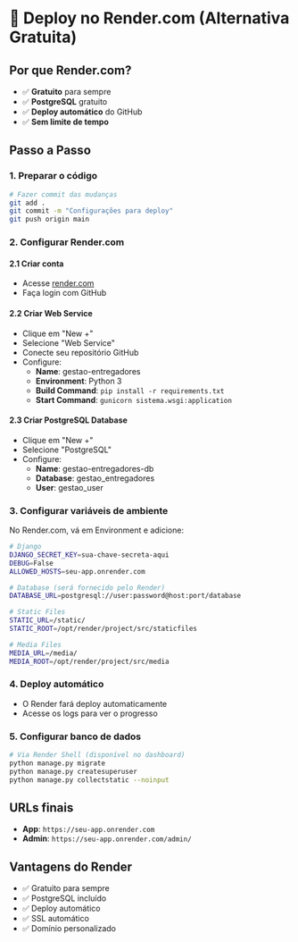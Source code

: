 # 🚀 Deploy no Render.com (Alternativa Gratuita)

## Por que Render.com?
- ✅ **Gratuito** para sempre
- ✅ **PostgreSQL** gratuito
- ✅ **Deploy automático** do GitHub
- ✅ **Sem limite de tempo**

## Passo a Passo

### 1. Preparar o código
```bash
# Fazer commit das mudanças
git add .
git commit -m "Configurações para deploy"
git push origin main
```

### 2. Configurar Render.com

#### 2.1 Criar conta
- Acesse [render.com](https://render.com)
- Faça login com GitHub

#### 2.2 Criar Web Service
- Clique em "New +"
- Selecione "Web Service"
- Conecte seu repositório GitHub
- Configure:
  - **Name**: gestao-entregadores
  - **Environment**: Python 3
  - **Build Command**: `pip install -r requirements.txt`
  - **Start Command**: `gunicorn sistema.wsgi:application`

#### 2.3 Criar PostgreSQL Database
- Clique em "New +"
- Selecione "PostgreSQL"
- Configure:
  - **Name**: gestao-entregadores-db
  - **Database**: gestao_entregadores
  - **User**: gestao_user

### 3. Configurar variáveis de ambiente

No Render.com, vá em Environment e adicione:

```bash
# Django
DJANGO_SECRET_KEY=sua-chave-secreta-aqui
DEBUG=False
ALLOWED_HOSTS=seu-app.onrender.com

# Database (será fornecido pelo Render)
DATABASE_URL=postgresql://user:password@host:port/database

# Static Files
STATIC_URL=/static/
STATIC_ROOT=/opt/render/project/src/staticfiles

# Media Files
MEDIA_URL=/media/
MEDIA_ROOT=/opt/render/project/src/media
```

### 4. Deploy automático
- O Render fará deploy automaticamente
- Acesse os logs para ver o progresso

### 5. Configurar banco de dados
```bash
# Via Render Shell (disponível no dashboard)
python manage.py migrate
python manage.py createsuperuser
python manage.py collectstatic --noinput
```

## URLs finais
- **App**: `https://seu-app.onrender.com`
- **Admin**: `https://seu-app.onrender.com/admin/`

## Vantagens do Render
- ✅ Gratuito para sempre
- ✅ PostgreSQL incluído
- ✅ Deploy automático
- ✅ SSL automático
- ✅ Domínio personalizado


